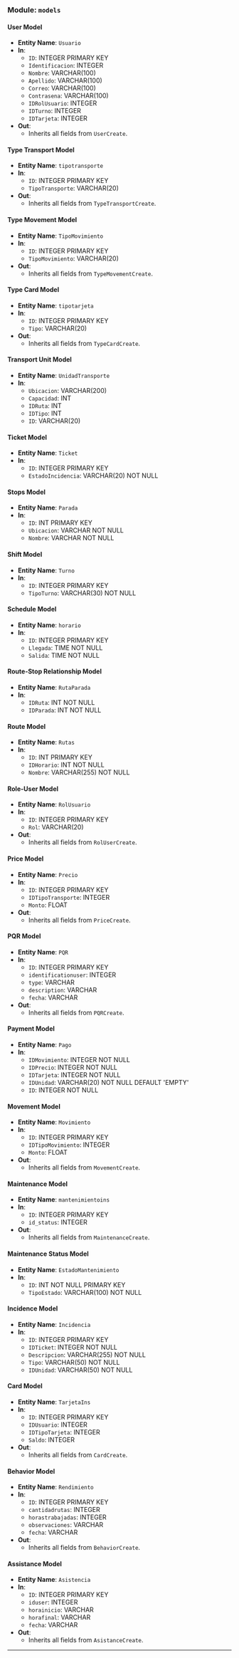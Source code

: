 ### Module: `models`

#### User Model
- **Entity Name**: `Usuario`
- **In**:
  - `ID`: INTEGER PRIMARY KEY
  - `Identificacion`: INTEGER
  - `Nombre`: VARCHAR(100)
  - `Apellido`: VARCHAR(100)
  - `Correo`: VARCHAR(100)
  - `Contrasena`: VARCHAR(100)
  - `IDRolUsuario`: INTEGER
  - `IDTurno`: INTEGER
  - `IDTarjeta`: INTEGER
- **Out**:
  - Inherits all fields from `UserCreate`.

#### Type Transport Model
- **Entity Name**: `tipotransporte`
- **In**:
  - `ID`: INTEGER PRIMARY KEY
  - `TipoTransporte`: VARCHAR(20)
- **Out**:
  - Inherits all fields from `TypeTransportCreate`.

#### Type Movement Model
- **Entity Name**: `TipoMovimiento`
- **In**:
  - `ID`: INTEGER PRIMARY KEY
  - `TipoMovimiento`: VARCHAR(20)
- **Out**:
  - Inherits all fields from `TypeMovementCreate`.

#### Type Card Model
- **Entity Name**: `tipotarjeta`
- **In**:
  - `ID`: INTEGER PRIMARY KEY
  - `Tipo`: VARCHAR(20)
- **Out**:
  - Inherits all fields from `TypeCardCreate`.

#### Transport Unit Model
- **Entity Name**: `UnidadTransporte`
- **In**:
  - `Ubicacion`: VARCHAR(200)
  - `Capacidad`: INT
  - `IDRuta`: INT
  - `IDTipo`: INT
  - `ID`: VARCHAR(20)

#### Ticket Model
- **Entity Name**: `Ticket`
- **In**:
  - `ID`: INTEGER PRIMARY KEY
  - `EstadoIncidencia`: VARCHAR(20) NOT NULL

#### Stops Model
- **Entity Name**: `Parada`
- **In**:
  - `ID`: INT PRIMARY KEY
  - `Ubicacion`: VARCHAR NOT NULL
  - `Nombre`: VARCHAR NOT NULL

#### Shift Model
- **Entity Name**: `Turno`
- **In**:
  - `ID`: INTEGER PRIMARY KEY
  - `TipoTurno`: VARCHAR(30) NOT NULL

#### Schedule Model
- **Entity Name**: `horario`
- **In**:
  - `ID`: INTEGER PRIMARY KEY
  - `Llegada`: TIME NOT NULL
  - `Salida`: TIME NOT NULL

#### Route-Stop Relationship Model
- **Entity Name**: `RutaParada`
- **In**:
  - `IDRuta`: INT NOT NULL
  - `IDParada`: INT NOT NULL

#### Route Model
- **Entity Name**: `Rutas`
- **In**:
  - `ID`: INT PRIMARY KEY
  - `IDHorario`: INT NOT NULL
  - `Nombre`: VARCHAR(255) NOT NULL

#### Role-User Model
- **Entity Name**: `RolUsuario`
- **In**:
  - `ID`: INTEGER PRIMARY KEY
  - `Rol`: VARCHAR(20)
- **Out**:
  - Inherits all fields from `RolUserCreate`.

#### Price Model
- **Entity Name**: `Precio`
- **In**:
  - `ID`: INTEGER PRIMARY KEY
  - `IDTipoTransporte`: INTEGER
  - `Monto`: FLOAT
- **Out**:
  - Inherits all fields from `PriceCreate`.

#### PQR Model
- **Entity Name**: `PQR`
- **In**:
  - `ID`: INTEGER PRIMARY KEY
  - `identificationuser`: INTEGER
  - `type`: VARCHAR
  - `description`: VARCHAR
  - `fecha`: VARCHAR
- **Out**:
  - Inherits all fields from `PQRCreate`.

#### Payment Model
- **Entity Name**: `Pago`
- **In**:
  - `IDMovimiento`: INTEGER NOT NULL
  - `IDPrecio`: INTEGER NOT NULL
  - `IDTarjeta`: INTEGER NOT NULL
  - `IDUnidad`: VARCHAR(20) NOT NULL DEFAULT 'EMPTY'
  - `ID`: INTEGER NOT NULL

#### Movement Model
- **Entity Name**: `Movimiento`
- **In**:
  - `ID`: INTEGER PRIMARY KEY
  - `IDTipoMovimiento`: INTEGER
  - `Monto`: FLOAT
- **Out**:
  - Inherits all fields from `MovementCreate`.

#### Maintenance Model
- **Entity Name**: `mantenimientoins`
- **In**:
  - `ID`: INTEGER PRIMARY KEY
  - `id_status`: INTEGER
- **Out**:
  - Inherits all fields from `MaintenanceCreate`.

#### Maintenance Status Model
- **Entity Name**: `EstadoMantenimiento`
- **In**:
  - `ID`: INT NOT NULL PRIMARY KEY
  - `TipoEstado`: VARCHAR(100) NOT NULL

#### Incidence Model
- **Entity Name**: `Incidencia`
- **In**:
  - `ID`: INTEGER PRIMARY KEY
  - `IDTicket`: INTEGER NOT NULL
  - `Descripcion`: VARCHAR(255) NOT NULL
  - `Tipo`: VARCHAR(50) NOT NULL
  - `IDUnidad`: VARCHAR(50) NOT NULL

#### Card Model
- **Entity Name**: `TarjetaIns`
- **In**:
  - `ID`: INTEGER PRIMARY KEY
  - `IDUsuario`: INTEGER
  - `IDTipoTarjeta`: INTEGER
  - `Saldo`: INTEGER
- **Out**:
  - Inherits all fields from `CardCreate`.

#### Behavior Model
- **Entity Name**: `Rendimiento`
- **In**:
  - `ID`: INTEGER PRIMARY KEY
  - `cantidadrutas`: INTEGER
  - `horastrabajadas`: INTEGER
  - `observaciones`: VARCHAR
  - `fecha`: VARCHAR
- **Out**:
  - Inherits all fields from `BehaviorCreate`.

#### Assistance Model
- **Entity Name**: `Asistencia`
- **In**:
  - `ID`: INTEGER PRIMARY KEY
  - `iduser`: INTEGER
  - `horainicio`: VARCHAR
  - `horafinal`: VARCHAR
  - `fecha`: VARCHAR
- **Out**:
  - Inherits all fields from `AsistanceCreate`.

---